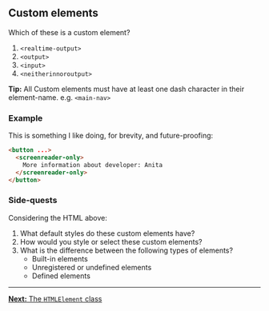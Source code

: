 ## Custom elements

Which of these is a custom element?

1. `<realtime-output>`
2. `<output>`
3. `<input>`
3. `<neitherinnoroutput>`

**Tip:** All Custom elements must have at least one dash character in their element-name. e.g. `<main-nav>`

### Example

This is something I like doing, for brevity, and future-proofing:

```html
<button ...>
  <screenreader-only>
    More information about developer: Anita
  </screenreader-only>
</button>
```

### Side-quests

Considering the HTML above:

1. What default styles do these custom elements have?
1. How would you style or select these custom elements?
1. What is the difference between the following types of elements?
   - Built-in elements
   - Unregistered or undefined elements
   - Defined elements

---
[**Next:** The `HTMLElement` class](./01-03-htmlelement-class.md)


